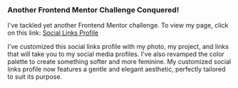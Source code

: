 ### Another Frontend Mentor Challenge Conquered!

I've tackled yet another Frontend Mentor challenge. To view my page, click on this link: [Social Links Profile](https://matbac85.github.io/social-links-profile/)

I've customized this social links profile with my photo, my project, and links that will take you to my social media profiles. I've also revamped the color palette to create something softer and more feminine. My customized social links profile now features a gentle and elegant aesthetic, perfectly tailored to suit its purpose.
